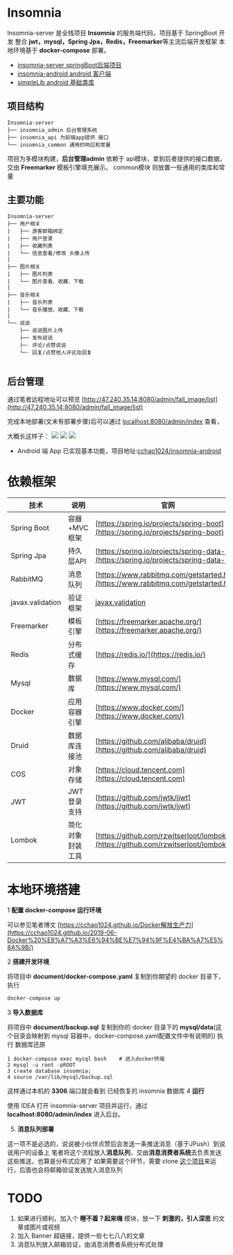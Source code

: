 # Insomnia

Insomnia-server 是全栈项目 **Insomnia** 的服务端代码，项目基于 SpringBoot 开发
整合 **jwt，mysql，Spring Jpa，Redis，Freemarker**等主流后端开发框架
本地环境基于 **docker-compose** 部署。

 * [insomnia-server springBoot后端项目](https://github.com/cchao1024/insomnia-server)
 * [insomnia-android android 客户端](https://github.com/cchao1024/insomnia-android)
 * [simpleLib android 基础类库](https://github.com/cchao1024/insomnia-server)

## 项目结构
```
Insomnia-server
├── insomnia_admin 后台管理系统
├── insomnia_api 为前端app提供 接口
└── insomnia_common 通用的响应和常量
```
项目为多模块构建，**后台管理admin** 依赖于 api模块，拿到后者提供的接口数据，交由 **Freemarker** 模板引擎填充展示。
common模块 则放置一些通用的类库和常量

## 主要功能
```
Insomnia-server
├── 用户相关
|   ├── 游客邮箱绑定
|   ├── 用户登录
|   ├── 收藏列表
|   └── 信息查看/修改 头像上传
|
├── 图片相关
|   ├── 图片列表
|   └── 图片查看、收藏、下载 
|
├── 音乐相关
|   ├── 音乐列表
|   └── 音乐播放、收藏、下载 
|
└── 说说
    ├── 说说图片上传  
    ├── 发布说说
    ├─- 评论/点赞说说
    └─- 回复/点赞他人评论及回复
      
```

## 后台管理
通过笔者远程地址可以预览 [http://47.240.35.14:8080/admin/fall_image/list](http://47.240.35.14:8080/admin/fall_image/list) 

完成本地部署(文末有部署步骤)后可以通过 [localhost:8080/admin/index](localhost:8080/admin/index) 查看，

大概长这样子：
![](https://raw.githubusercontent.com/cchao1024/insomnia-server/master/document/admin_1.jpg) 
![](https://raw.githubusercontent.com/cchao1024/insomnia-server/master/document/admin_2.jpg) 
![](https://raw.githubusercontent.com/cchao1024/insomnia-server/master/document/admin_3.jpg) 


* Android 端 App 已实现基本功能，项目地址:[cchao1024/insomnia-android](https://github.com/cchao1024/insomnia-android)

# 依赖框架
技术 | 说明 | 官网
----|----|----
Spring Boot | 容器+MVC框架 | [https://spring.io/projects/spring-boot](https://spring.io/projects/spring-boot)
Spring Jpa | 持久层API | [https://spring.io/projects/spring-data-jpa](https://spring.io/projects/spring-data-jpa)
RabbitMQ | 消息队列 | [https://www.rabbitmq.com/getstarted.html](https://www.rabbitmq.com/getstarted.html)
javax.validation | 验证框架 | [javax.validation](https://docs.oracle.com/javaee/7/api/javax/validation/package-summary.html)
Freemarker | 模板引擎 | [https://freemarker.apache.org/](https://freemarker.apache.org/)
Redis | 分布式缓存 | [https://redis.io/](https://redis.io/)
Mysql | 数据库 | [https://www.mysql.com/](https://www.mysql.com/)
Docker | 应用容器引擎 | [https://www.docker.com/](https://www.docker.com/)
Druid | 数据库连接池 | [https://github.com/alibaba/druid](https://github.com/alibaba/druid)
COS | 对象存储 | [https://cloud.tencent.com](https://cloud.tencent.com)
JWT | JWT登录支持 | [https://github.com/jwtk/jjwt](https://github.com/jwtk/jjwt)
Lombok | 简化对象封装工具 | [https://github.com/rzwitserloot/lombok](https://github.com/rzwitserloot/lombok)

# 本地环境搭建
1 **配置 docker-compose 运行环境**

 可以参见笔者博文 [https://cchao1024.github.io/Docker解放生产力](https://cchao1024.github.io/2019-06-Docker%20%E8%A7%A3%E6%94%BE%E7%94%9F%E4%BA%A7%E5%8A%9B/)

2 **搭建开发环境**

将项目中 **document/docker-compose.yaml** 复制到你期望的 docker 目录下，执行

```c
docker-compose up
```
3 **导入数据库**
 
将项目中 **document/backup.sql** 复制到你的 docker 目录下的 **mysql/data**(这个目录会映射到 mysql 容器中，docker-compose.yaml配置文件中有说明的)
 执行 数据库还原
 
 ```$xslt
 1 docker-compose exec mysql bash    # 进入docker终端
 2 mysql -u root -pROOT
 3 create database insomnia;
 4 source /var/lib/mysql/backup.sql
 ```
这样通过本机的 **3306** 端口就会看到 已经恢复的 insomnia 数据库
4 **运行** 

 使用 IDEA 打开 insomnia-server 项目并运行，通过 **localhost:8080/admin/index** 进入后台。

5. **消息队列部署**

这一项不是必选的，说说被小伙伴点赞后会发送一条推送消息（基于JPush）到说说用户的设备上
笔者将这个流程放入**消息队列**，交由**消息消费者系统**去负责发送这些推送，也算是分布式应用了
如果需要这个环节，需要 clone [这个项目](https://github.com/cchao1024/MsgQueueHandler.git)来运行，后面也会将邮箱验证发送放入消息队列
# TODO 
1. 如果进行顺利，加入个 **睡不着？起来嗨** 模块，放一下 **刺激的，引人深思** 的文章或图片或视频
2. 加入 Banner 超链接，提供一些七七八八的文章
3. 消息队列放入邮箱验证，由消息消费者系统分布式处理